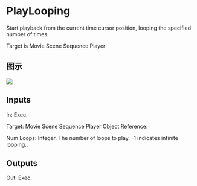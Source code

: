 # PlayLooping

Start playback from the current time cursor position, looping the specified number of times.

Target is Movie Scene Sequence Player

## 图示

![]($-20221218-20514843.png)

## Inputs

In: Exec.

Target: Movie Scene Sequence Player Object Reference.

Num Loops: Integer. The number of loops to play. -1 indicates infinite looping..  

## Outputs

Out: Exec.

